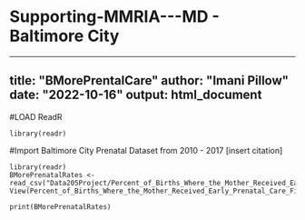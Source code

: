 # Supporting-MMRIA---MD - Baltimore City 
---
title: "BMorePrentalCare"
author: "Imani Pillow"
date: "2022-10-16"
output: html_document
---

#LOAD ReadR 

```{r}
library(readr)
```


#Import Baltimore City Prenatal Dataset from 2010 - 2017 [insert citation]
```{r}
library(readr)
BMorePrenatalRates <- read_csv("Data205Project/Percent_of_Births_Where_the_Mother_Received_Early_Prenatal_Care_(First_Trimester).csv")
View(Percent_of_Births_Where_the_Mother_Received_Early_Prenatal_Care_First_Trimester_)

print(BMorePrenatalRates)
```
